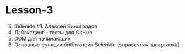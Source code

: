 # Lesson-3
3. Selenide #1. Алексей Виноградов
1. Лайвкодинг - тесты для GitHub 
2. DOM для начинающих
3. Основные функции библиотеки Selenide (справочник-шпаргалка)

